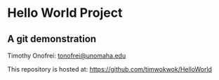 
# Hello World Project
## A git demonstration


Timothy Onofrei: 
tonofrei@unomaha.edu

This repository is hosted at:
https://github.com/timwokwok/HelloWorld


